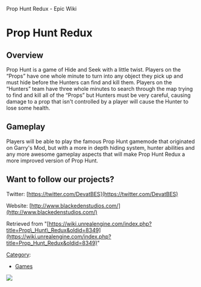 Prop Hunt Redux - Epic Wiki                    

Prop Hunt Redux
===============

Overview
--------

Prop Hunt is a game of Hide and Seek with a little twist. Players on the “Props” have one whole minute to turn into any object they pick up and must hide before the Hunters can find and kill them. Players on the “Hunters” team have three whole minutes to search through the map trying to find and kill all of the “Props” but Hunters must be very careful, causing damage to a prop that isn't controlled by a player will cause the Hunter to lose some health.

Gameplay
--------

Players will be able to play the famous Prop Hunt gamemode that originated on Garry's Mod, but with a more in depth hiding system, hunter abilities and any more awesome gameplay aspects that will make Prop Hunt Redux a more improved version of Prop Hunt.

Want to follow our projects?
----------------------------

Twitter: [https://twitter.com/DevatBES](https://twitter.com/DevatBES)

Website: [http://www.blackedenstudios.com/](http://www.blackedenstudios.com/)

Retrieved from "[https://wiki.unrealengine.com/index.php?title=Prop\_Hunt\_Redux&oldid=8349](https://wiki.unrealengine.com/index.php?title=Prop_Hunt_Redux&oldid=8349)"

[Category](/Special:Categories "Special:Categories"):

*   [Games](/Category:Games "Category:Games")

  ![](https://tracking.unrealengine.com/track.png)
